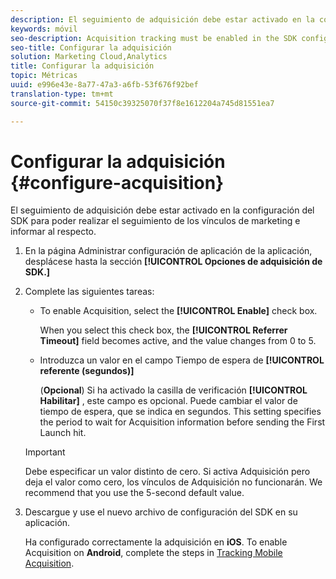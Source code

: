 ```yaml
---
description: El seguimiento de adquisición debe estar activado en la configuración del SDK para poder realizar el seguimiento de los vínculos de marketing e informar al respecto.
keywords: móvil
seo-description: Acquisition tracking must be enabled in the SDK configuration before you can track and report on Marketing Links.
seo-title: Configurar la adquisición
solution: Marketing Cloud,Analytics
title: Configurar la adquisición
topic: Métricas
uuid: e996e43e-8a77-47a3-a6fb-53f676f92bef
translation-type: tm+mt
source-git-commit: 54150c39325070f37f8e1612204a745d81551ea7

---
```



# Configurar la adquisición {#configure-acquisition}

El seguimiento de adquisición debe estar activado en la configuración del SDK para poder realizar el seguimiento de los vínculos de marketing e informar al respecto.

1. En la página Administrar configuración de aplicación de la aplicación, desplácese hasta la sección **[!UICONTROL Opciones de adquisición de SDK.]**
1. Complete las siguientes tareas:

   * To enable Acquisition, select the **[!UICONTROL Enable]** check box.

      When you select this check box, the **[!UICONTROL Referrer Timeout]** field becomes active, and the value changes from 0 to 5.

   * Introduzca un valor en el campo Tiempo de espera de **[!UICONTROL referente (segundos)]**

      (**Opcional**) Si ha activado la casilla de verificación **[!UICONTROL Habilitar]** , este campo es opcional. Puede cambiar el valor de tiempo de espera, que se indica en segundos. This setting specifies the period to wait for Acquisition information before sending the First Launch hit.
   >[!IMPORTANT]
   >Debe especificar un valor distinto de cero. Si activa Adquisición pero deja el valor como cero, los vínculos de Adquisición no funcionarán. We recommend that you use the 5-second default value.

1. Descargue y use el nuevo archivo de configuración del SDK en su aplicación.

   Ha configurado correctamente la adquisición en **iOS**.
To enable Acquisition on **Android**, complete the steps in [Tracking Mobile Acquisition](/help/android/acquisition-main/acquisition.md).
